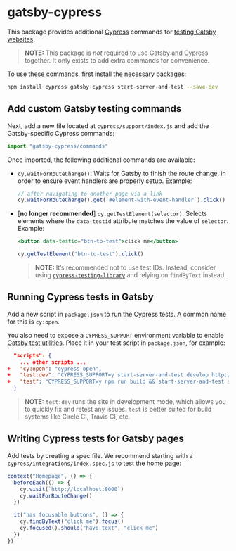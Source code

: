 # gatsby-cypress

This package provides additional [Cypress](https://cypress.io/) commands for [testing Gatsby websites](/docs/end-to-end-testing/).

> **NOTE:** This package is _not_ required to use Gatsby and Cypress together. It only exists to add extra commands for convenience.

To use these commands, first install the necessary packages:

```bash
npm install cypress gatsby-cypress start-server-and-test --save-dev
```

## Add custom Gatsby testing commands

Next, add a new file located at `cypress/support/index.js` and add the Gatsby-specific Cypress commands:

```js:title=cypress/support/index.js
import "gatsby-cypress/commands"
```

Once imported, the following additional commands are available:

- `cy.waitForRouteChange()`: Waits for Gatsby to finish the route change, in
  order to ensure event handlers are properly setup. Example:

  ```js
  // after navigating to another page via a link
  cy.waitForRouteChange().get(`#element-with-event-handler`).click()
  ```

- [**no longer recommended**] `cy.getTestElement(selector)`: Selects elements where the `data-testid`
  attribute matches the value of `selector`. Example:

  ```jsx
  <button data-testid="btn-to-test">click me</button>
  ```

  ```js
  cy.getTestElement("btn-to-test").click()
  ```

  > **NOTE:** It’s recommended not to use test IDs. Instead, consider using [`cypress-testing-library`](https://github.com/testing-library/cypress-testing-library) and relying on `findByText` instead.

## Running Cypress tests in Gatsby

Add a new script in `package.json` to run the Cypress tests. A common name for this is `cy:open`.

You also need to expose a `CYPRESS_SUPPORT` environment variable to enable [Gatsby test utilities](https://github.com/gatsbyjs/gatsby/blob/1fb376f84ee538bac79824cd119bef6a17c19b33/packages/gatsby/cache-dir/api-runner-browser.js#L9-L18). Place it in your test script in `package.json`, for example:

```diff:title=package.json
  "scripts": {
    ... other scripts ...
+   "cy:open": "cypress open",
+   "test:dev": "CYPRESS_SUPPORT=y start-server-and-test develop http://localhost:8000 cy:open",
+   "test": "CYPRESS_SUPPORT=y npm run build && start-server-and-test serve http://localhost:9000 cy:open"
  }
```

> **NOTE:** `test:dev` runs the site in development mode, which allows you to quickly fix and retest any issues. `test` is better suited for build systems like Circle CI, Travis CI, etc.

## Writing Cypress tests for Gatsby pages

Add tests by creating a spec file. We recommend starting with a `cypress/integrations/index.spec.js` to test the home page:

```js
context("Homepage", () => {
  beforeEach(() => {
    cy.visit(`http://localhost:8000`)
    cy.waitForRouteChange()
  })

  it("has focusable buttons", () => {
    cy.findByText("click me").focus()
    cy.focused().should("have.text", "click me")
  })
})
```
